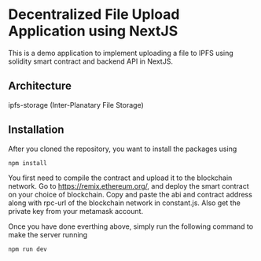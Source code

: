 # Decentralized File Upload Application using NextJS

This is a demo application to implement uploading a file to IPFS using solidity smart contract and backend API in NextJS.

## Architecture

ipfs-storage (Inter-Planatary File Storage)

## Installation

After you cloned the repository, you want to install the packages using

```shell
npm install
```

You first need to compile the contract and upload it to the blockchain network. Go to https://remix.ethereum.org/, and deploy the smart contract on your choice of blockchain. Copy and paste the abi and contract address along with rpc-url of the blockchain network in constant.js. Also get the private key from your metamask account.

Once you have done everthing above, simply run the following command to make the server running

```shell
npm run dev
```
